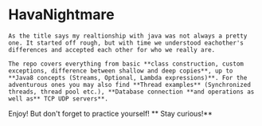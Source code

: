 # HavaNightmare

    As the title says my realtionship with java was not always a pretty one. It started off rough, but with time we understood eachother's differences and accepted each other for who we really are. 
    
    The repo covers everything from basic **class construction, custom exceptions, difference between shallow and deep copies**, up to **Java8 concepts (Streams, Optional, Lambda expressions)**. For the adventurous ones you may also find **Thread examples** (Synchronized threads, thread pool etc.), **Database connection **and operations as well as** TCP UDP servers**.
  
  
  Enjoy! But don't forget to practice yourself!
**  Stay curious!**
  
  
